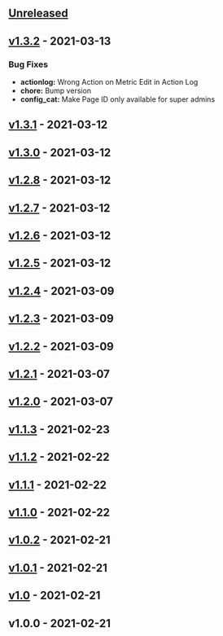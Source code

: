 <a name="unreleased"></a>
## [Unreleased]


<a name="v1.3.2"></a>
## [v1.3.2] - 2021-03-13
### Bug Fixes
- **actionlog:** Wrong Action on Metric Edit in Action Log
- **chore:** Bump version
- **config_cat:** Make Page ID only available for super admins


<a name="v1.3.1"></a>
## [v1.3.1] - 2021-03-12

<a name="v1.3.0"></a>
## [v1.3.0] - 2021-03-12

<a name="v1.2.8"></a>
## [v1.2.8] - 2021-03-12

<a name="v1.2.7"></a>
## [v1.2.7] - 2021-03-12

<a name="v1.2.6"></a>
## [v1.2.6] - 2021-03-12

<a name="v1.2.5"></a>
## [v1.2.5] - 2021-03-12

<a name="v1.2.4"></a>
## [v1.2.4] - 2021-03-09

<a name="v1.2.3"></a>
## [v1.2.3] - 2021-03-09

<a name="v1.2.2"></a>
## [v1.2.2] - 2021-03-09

<a name="v1.2.1"></a>
## [v1.2.1] - 2021-03-07

<a name="v1.2.0"></a>
## [v1.2.0] - 2021-03-07

<a name="v1.1.3"></a>
## [v1.1.3] - 2021-02-23

<a name="v1.1.2"></a>
## [v1.1.2] - 2021-02-22

<a name="v1.1.1"></a>
## [v1.1.1] - 2021-02-22

<a name="v1.1.0"></a>
## [v1.1.0] - 2021-02-22

<a name="v1.0.2"></a>
## [v1.0.2] - 2021-02-21

<a name="v1.0.1"></a>
## [v1.0.1] - 2021-02-21

<a name="v1.0"></a>
## [v1.0] - 2021-02-21

<a name="v1.0.0"></a>
## v1.0.0 - 2021-02-21

[Unreleased]: https://github.com/HerrTxbias/Status-Page/compare/v1.3.2...HEAD
[v1.3.2]: https://github.com/HerrTxbias/Status-Page/compare/v1.3.1...v1.3.2
[v1.3.1]: https://github.com/HerrTxbias/Status-Page/compare/v1.3.0...v1.3.1
[v1.3.0]: https://github.com/HerrTxbias/Status-Page/compare/v1.2.8...v1.3.0
[v1.2.8]: https://github.com/HerrTxbias/Status-Page/compare/v1.2.7...v1.2.8
[v1.2.7]: https://github.com/HerrTxbias/Status-Page/compare/v1.2.6...v1.2.7
[v1.2.6]: https://github.com/HerrTxbias/Status-Page/compare/v1.2.5...v1.2.6
[v1.2.5]: https://github.com/HerrTxbias/Status-Page/compare/v1.2.4...v1.2.5
[v1.2.4]: https://github.com/HerrTxbias/Status-Page/compare/v1.2.3...v1.2.4
[v1.2.3]: https://github.com/HerrTxbias/Status-Page/compare/v1.2.2...v1.2.3
[v1.2.2]: https://github.com/HerrTxbias/Status-Page/compare/v1.2.1...v1.2.2
[v1.2.1]: https://github.com/HerrTxbias/Status-Page/compare/v1.2.0...v1.2.1
[v1.2.0]: https://github.com/HerrTxbias/Status-Page/compare/v1.1.3...v1.2.0
[v1.1.3]: https://github.com/HerrTxbias/Status-Page/compare/v1.1.2...v1.1.3
[v1.1.2]: https://github.com/HerrTxbias/Status-Page/compare/v1.1.1...v1.1.2
[v1.1.1]: https://github.com/HerrTxbias/Status-Page/compare/v1.1.0...v1.1.1
[v1.1.0]: https://github.com/HerrTxbias/Status-Page/compare/v1.0.2...v1.1.0
[v1.0.2]: https://github.com/HerrTxbias/Status-Page/compare/v1.0.1...v1.0.2
[v1.0.1]: https://github.com/HerrTxbias/Status-Page/compare/v1.0...v1.0.1
[v1.0]: https://github.com/HerrTxbias/Status-Page/compare/v1.0.0...v1.0
